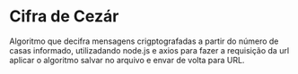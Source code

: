 # Cifra de Cezár 
Algoritmo que decifra mensagens crigptografadas a partir do número de casas informado,
utilizadando node.js e axios para fazer a requisição da url aplicar o algoritmo salvar no arquivo e envar de volta para URL.
